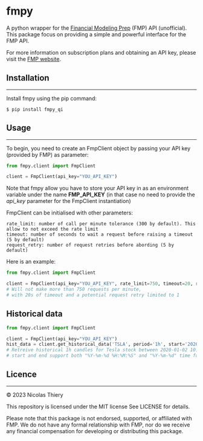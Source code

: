 # fmpy
A python wrapper for the [Financial Modeling Prep](https://site.financialmodelingprep.com/) (FMP) API (unofficial). This package focus on providing a simple
and powerful interface for the FMP API. 

For more information on subscription plans and obtaining an API key, please visit the [FMP website](https://site.financialmodelingprep.com/developer/docs/pricing/).

## Installation
***
Install fmpy using the pip command:
```
$ pip install fmpy_qi
```

## Usage
***
To begin, you need to create an FmpClient object by passing your API key (provided by FMP) as parameter:
```python
from fmpy.client import FmpClient

client = FmpClient(api_key="YOU_API_KEY")
```

Note that fmpy allow you have to store your API key in as an environment variable under the name 
**FMP_API_KEY** (in that case no need to provide the *api_key* parameter for the FmpClient instantiation)

FmpClient can be initialised with other parameters:

    rate_limit: number of call per minute tolerance (300 by default). This allow to not exceed the rate limit
    timeout: number of seconds to wait a request before raising a timeout (5 by default)
    request_retry: number of request retries before abording (5 by default)

Here is an example:
```python
from fmpy.client import FmpClient

client = FmpClient(api_key="YOU_API_KEY", rate_limit=750, timeout=20, request_retry=1)
# Will not make more than 750 requests per minute, 
# with 20s of timeout and a potential request retry limited to 1
```

## Historical data
```python
from fmpy.client import FmpClient

client = FmpClient(api_key="YOU_API_KEY")
hist_data = client.get_historical_data('TSLA', period='1h', start='2020-01-02 10:00:00', end='2022-06-25 15:00:00')
# Retreive historical 1h candles for Tesla stock between 2020-01-02 10:00:00 and 2022-06-25 15:00:00
# start and end support both "%Y-%m-%d %H:%M:%S" and "%Y-%m-%d" time formats
```


## Licence
***
© 2023 Nicolas Thiery

This repository is licensed under the MIT license See LICENSE for details.

Please note that this package is not endorsed, supported, or affiliated with FMP.
We do not have any formal relationship with FMP, nor do we receive any financial compensation for developing or distributing this package.
